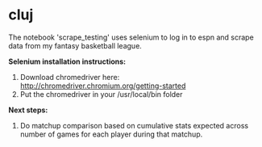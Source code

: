 # cluj

The notebook 'scrape_testing' uses selenium to log in to espn and scrape data from my fantasy basketball league. 

**Selenium installation instructions:**
1. Download chromedriver here: http://chromedriver.chromium.org/getting-started
2. Put the chromedriver in your /usr/local/bin folder

**Next steps:**
1. Do matchup comparison based on cumulative stats expected across number of games for each player during that matchup. 


